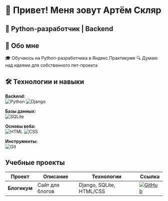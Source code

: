 
# 👋 Привет! Меня зовут Артём Скляр 



## 🚀 Python-разработчик | Backend
## 📌 Обо мне
🎓 Обучаюсь на Python-разработчика в Яндекс.Практикуме
🔍 Думаю над идеями для собственного пет-проекта





## 🛠 Технологии и навыки

**Backend:**  
![Python](https://img.shields.io/badge/Python-3776AB?style=for-the-badge&logo=python&logoColor=white)
![Django](https://img.shields.io/badge/Django-092E20?style=for-the-badge&logo=django&logoColor=white)

**Базы данных:**  
![SQLite](https://img.shields.io/badge/SQLite-07405E?style=for-the-badge&logo=sqlite&logoColor=white)

**Основы веба:**  
![HTML](https://img.shields.io/badge/HTML5-E34F26?style=for-the-badge&logo=html5&logoColor=white)
![CSS](https://img.shields.io/badge/CSS-1572B6?style=for-the-badge&logo=css3&logoColor=white)

**Инструменты:**  
![Git](https://img.shields.io/badge/Git-F05032?style=for-the-badge&logo=git&logoColor=white)

## Учебные проекты

| Проект | Описание | Технологии | Ссылка |
|--------|----------|------------|--------|
| **Блогикум** | Сайт для блогов | Django, SQLite, HTML/CSS | [![GitHub](https://img.shields.io/badge/Перейти-181717?style=flat-square&logo=github)](https://github.com/Artyom-Sklyar/django-sprint4) |


